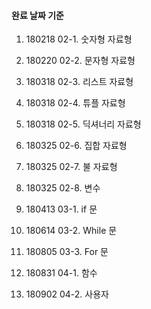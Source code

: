#### 완료 날짜 기준

1. 180218 02-1. 숫자형 자료형

2. 180220 02-2. 문자형 자료형

3. 180318 02-3. 리스트 자료형

4. 180318 02-4. 튜플 자료형

5. 180318 02-5. 딕셔너리 자료형

6. 180325 02-6. 집합 자료형

7. 180325 02-7. 불 자료형

8. 180325 02-8. 변수

9. 180413 03-1. if 문 

10. 180614 03-2. While 문 

11. 180805 03-3. For 문 

12. 180831 04-1. 함수 

13. 180902 04-2. 사용자 
